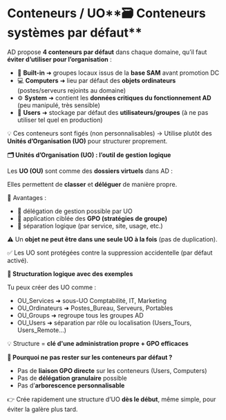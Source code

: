 # Conteneurs / UO**🗃️ Conteneurs systèmes par défaut**

AD propose **4 conteneurs par défaut** dans chaque domaine, qu’il faut **éviter d’utiliser pour l’organisation** :

- 🧱 **Built-in** ➜ groupes locaux issus de la **base SAM** avant promotion DC
- 💻 **Computers** ➜ lieu par défaut des **objets ordinateurs** (postes/serveurs rejoints au domaine)
- ⚙️ **System** ➜ contient les **données critiques du fonctionnement AD** (peu manipulé, très sensible)
- 👥 **Users** ➜ stockage par défaut des **utilisateurs/groupes** (à ne pas utiliser tel quel en production)

💡 Ces conteneurs sont figés (non personnalisables) → Utilise plutôt des **Unités d’Organisation (UO)** pour structurer proprement.



**🗂️ Unités d’Organisation (UO) : l’outil de gestion logique**

Les **UO (OU)** sont comme des **dossiers virtuels** dans AD :

Elles permettent de **classer** et **déléguer** de manière propre.

📌 Avantages :

- 🔐 délégation de gestion possible par UO
- 🧠 application ciblée des **GPO (stratégies de groupe)**
- 🧹 séparation logique (par service, site, usage, etc.)

⚠️ Un **objet ne peut être dans une seule UO à la fois** (pas de duplication).

✅ Les UO sont protégées contre la suppression accidentelle (par défaut activé).



**🏢 Structuration logique avec des exemples**

Tu peux créer des UO comme :

- OU_Services ➜ sous-UO Comptabilité, IT, Marketing
- OU_Ordinateurs ➜ Postes_Bureau, Serveurs, Portables
- OU_Groups ➜ regroupe tous les groupes AD
- OU_Users ➜ séparation par rôle ou localisation (Users_Tours, Users_Remote…)

💡 Structure = **clé d'une administration propre + GPO efficaces**



**🧭 Pourquoi ne pas rester sur les conteneurs par défaut ?**

- Pas de **liaison GPO directe** sur les conteneurs (Users, Computers)
- Pas de **délégation granulaire** possible
- Pas d’**arborescence personnalisable**

👉 Crée rapidement une structure d’UO **dès le début**, même simple, pour éviter la galère plus tard.

